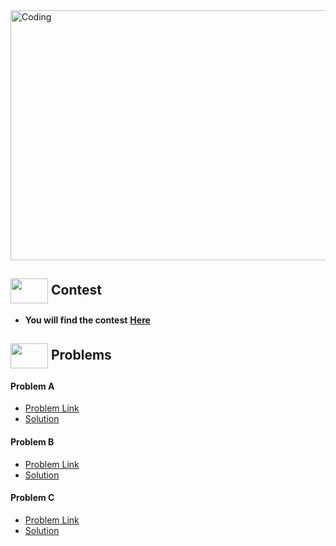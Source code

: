 <img alt="Coding" width="800px" height="400px" src="https://cdn.dribbble.com/users/1959912/screenshots/6463995/competition_dribbble.gif">

## <img src = "https://cdn.dribbble.com/users/2131993/screenshots/4948736/media/421d4ed2f3d23c73d64d20963f61f422.gif" align = "center" width = "60px" height = "40px"> Contest
- **You will find the contest** [**Here**](https://codeforces.com/contest/1843)


## <img src = "https://cdn.dribbble.com/users/1138721/screenshots/10809828/media/478d32b2e65c8c3194b7f2154e179231.gif" align = "center" width = "60px" height = "40px"> Problems

#### Problem A
- [Problem Link](https://codeforces.com/contest/1843/problem/A)
- [Solution](https://github.com/khalid586/Live-and-Virtual-Contests/blob/main/LIve%20Contests/CF%20Round%20881/A_.cpp)

#### Problem B
- [Problem Link](https://codeforces.com/contest/1843/problem/B)
- [Solution](https://github.com/khalid586/Live-and-Virtual-Contests/blob/main/LIve%20Contests/CF%20Round%20881/B_.cpp)

#### Problem C
- [Problem Link](https://codeforces.com/contest/1843/problem/C)
- [Solution](https://github.com/khalid586/Live-and-Virtual-Contests/blob/main/LIve%20Contests/CF%20Round%20881/C_.cpp)